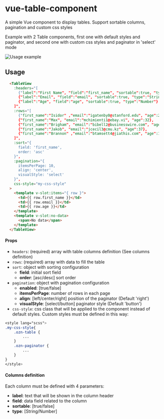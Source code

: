 # vue-table-component
A simple Vue component to display tables. Support sortable columns, pagination and custom css styles

Example with 2 Table components, first one with default styles and paginator, and second one with custom css styles and paginator in 'select' mode

![Usage example](https://raw.githubusercontent.com/ozoono/vue-table-component/master/docs/screenshot.png)

## Usage
```html
  <TableView
    :headers="[
      {"label":"First Name", "field":"first_name", "sortable":true, "type":"String"},
      {"label":"Email", "field":"email", "sortable":true, "type":"String"},
      {"label":"Age", "field":"age", "sortable":true, "type":"Number"}
    ]",
    :rows="[
      {"first_name":"Isidor" ,"email":"igatenby0@stanford.edu", "age":20},
      {"first_name":"Max", "email":"mchimienti1@ebay.vi", "age":32},
      {"first_name":"Brigham", "email":"bibell2@businesswire.com", "age":54},
      {"first_name":"Jakob", "email":"jcecil3@cmu.kz", "age":37},
      {"first_name":"Brannon" ,"email":"btamsett4@jiathis.com", "age":18}
    ]",      
    :sort="{
      field: 'first_name',
      order: 'asc'
    }",
    :pagination="{
      itemsPerPage: 10,
      align: 'center',
      visualStyle: 'select'
    }",
    css-style="my-css-style"
  >
    <template v-slot:items="{ row }">
      <td>{{ row.first_name }}</td>  
      <td>{{ row.email }}</td>              
      <td>{{ row.age }}</td>            
    </template>
    <template v-slot:no-data>
      <span>No data</span>
    </template>
  </TableView>
```

#### Props
- `headers`: (required) array with table columns definition (See columns definition)
- `rows`: (required) array with data to fill the table
- `sort`: object with sorting configuration
  - **field**: initial sort field
  - **order**: [asc/desc]  sort order
- `pagination`: object with pagination configuration
  - **enabled**: [true/false]
  - **itemsPerPage**: number of rows in each page
  - **align**: [left/center/right] position of the paginator (Default 'right')
  - **visualStyle**: [select/button] paginator style (Default 'button')
- `css-style`: css class that will be applied to the component instead of default styles. Custom styles must be defined in this way:
```css
<style lang="scss">
.my-css-style{
    .ozn-table {
        ...
    }
    .ozn-paginator {
        ...
    }
}
</style>
```

#### Columns definition
Each column must be defined with 4 parameters:
- **label**: text that will be shown in the column header
- **field**: data field related to the column
- **sortable**: [true/false]
- **type**: [String/Number]

